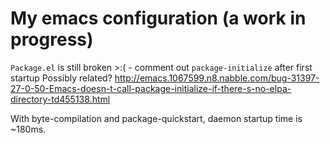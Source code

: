 # My emacs configuration (a work in progress)

`Package.el` is still broken >:( - comment out `package-initialize` after first startup
Possibly related? <http://emacs.1067599.n8.nabble.com/bug-31397-27-0-50-Emacs-doesn-t-call-package-initialize-if-there-s-no-elpa-directory-td455138.html>

With byte-compilation and package-quickstart, daemon startup time is ~180ms.
